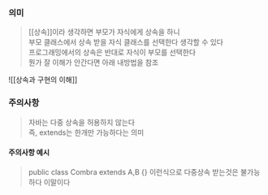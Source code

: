 ### 의미
>[[상속]]이라 생각하면 부모가 자식에게 상속을 하니  
>부모 클래스에서 상속 받을 자식 클래스를  선택한다 생각할 수 있다  
>프로그래밍에서의 상속은 반대로 자식이 부모를 선택한다  
>뭔가 잘 이해가 안간다면 아래 내방법을 참조

![[상속과 구현의 이해]]

### 주의사항
> 자바는 다중 상속을 허용하지 않는다  
> 즉, extends는 한개만 가능하다는 의미

#### 주의사항 예시
> public class Combra extends A,B {}
> 이런식으로 다중상속 받는것은 불가능하다 이말이다